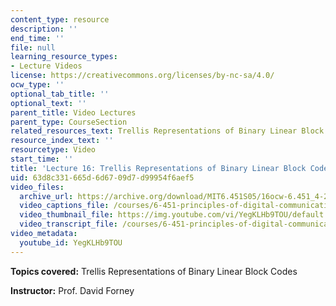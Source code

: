 ```yaml
---
content_type: resource
description: ''
end_time: ''
file: null
learning_resource_types:
- Lecture Videos
license: https://creativecommons.org/licenses/by-nc-sa/4.0/
ocw_type: ''
optional_tab_title: ''
optional_text: ''
parent_title: Video Lectures
parent_type: CourseSection
related_resources_text: Trellis Representations of Binary Linear Block Codes ([PDF](/courses/6-451-principles-of-digital-communication-ii-spring-2005/resources/chap10))
resource_index_text: ''
resourcetype: Video
start_time: ''
title: 'Lecture 16: Trellis Representations of Binary Linear Block Codes'
uid: 63d8c331-665d-6d67-09d7-d99954f6aef5
video_files:
  archive_url: https://archive.org/download/MIT6.451S05/16ocw-6.451_4-261-06apr2005-220k.mp4
  video_captions_file: /courses/6-451-principles-of-digital-communication-ii-spring-2005/c5213bce9efe5cf1b2fbe74641f44625_YegKLHb9TOU.vtt
  video_thumbnail_file: https://img.youtube.com/vi/YegKLHb9TOU/default.jpg
  video_transcript_file: /courses/6-451-principles-of-digital-communication-ii-spring-2005/178193a41c4ca1a94a8a14d5071bb71e_YegKLHb9TOU.pdf
video_metadata:
  youtube_id: YegKLHb9TOU
---
```


**Topics covered:** Trellis Representations of Binary Linear Block Codes

**Instructor:** Prof. David Forney

